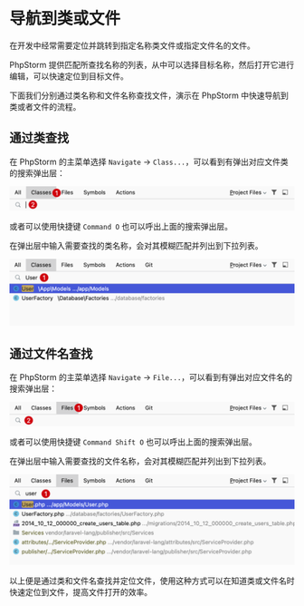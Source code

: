 # 导航到类或文件

在开发中经常需要定位并跳转到指定名称类文件或指定文件名的文件。

PhpStorm 提供匹配所查找名称的列表，从中可以选择目标名称，然后打开它进行编辑，可以快速定位到目标文件。

下面我们分别通过类名称和文件名称查找文件，演示在 PhpStorm 中快速导航到类或者文件的流程。

## 通过类查找

在 PhpStorm 的主菜单选择 `Navigate` -> `Class...`，可以看到有弹出对应文件类的搜索弹出层：

![Navigate To Class](./images/navigate-to-classes-or-files/navigate-to-class.png)

或者可以使用快捷键 `Command O` 也可以呼出上面的搜索弹出层。

在弹出层中输入需要查找的类名称，会对其模糊匹配并列出到下拉列表。

![Navigate To Classes Result](./images/navigate-to-classes-or-files/navigate-to-classes-result.png)

## 通过文件名查找

在 PhpStorm 的主菜单选择 `Navigate` -> `File...`，可以看到有弹出对应文件名的搜索弹出层：

![Navigate To File](./images/navigate-to-classes-or-files/navigate-to-file.png)

或者可以使用快捷键 `Command Shift O` 也可以呼出上面的搜索弹出层。

在弹出层中输入需要查找的文件名称，会对其模糊匹配并列出到下拉列表。

![Navigate To Files Result](./images/navigate-to-classes-or-files/navigate-to-files-result.png)

以上便是通过类和文件名查找并定位文件，使用这种方式可以在知道类或文件名时快速定位到文件，提高文件打开的效率。
